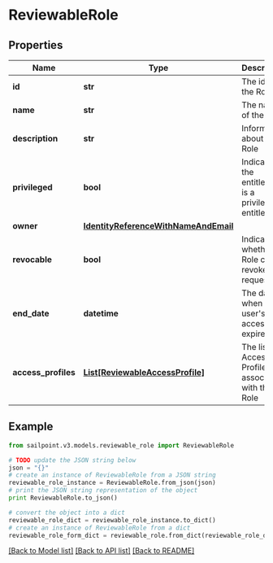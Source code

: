 # ReviewableRole


## Properties
Name | Type | Description | Notes
------------ | ------------- | ------------- | -------------
**id** | **str** | The id for the Role | [optional] 
**name** | **str** | The name of the Role | [optional] 
**description** | **str** | Information about the Role | [optional] 
**privileged** | **bool** | Indicates if the entitlement is a privileged entitlement | [optional] 
**owner** | [**IdentityReferenceWithNameAndEmail**](IdentityReferenceWithNameAndEmail.md) |  | [optional] 
**revocable** | **bool** | Indicates whether the Role can be revoked or requested | [optional] 
**end_date** | **datetime** | The date when a user&#39;s access expires. | [optional] 
**access_profiles** | [**List[ReviewableAccessProfile]**](ReviewableAccessProfile.md) | The list of Access Profiles associated with this Role | [optional] 

## Example

```python
from sailpoint.v3.models.reviewable_role import ReviewableRole

# TODO update the JSON string below
json = "{}"
# create an instance of ReviewableRole from a JSON string
reviewable_role_instance = ReviewableRole.from_json(json)
# print the JSON string representation of the object
print ReviewableRole.to_json()

# convert the object into a dict
reviewable_role_dict = reviewable_role_instance.to_dict()
# create an instance of ReviewableRole from a dict
reviewable_role_form_dict = reviewable_role.from_dict(reviewable_role_dict)
```
[[Back to Model list]](../README.md#documentation-for-models) [[Back to API list]](../README.md#documentation-for-api-endpoints) [[Back to README]](../README.md)


